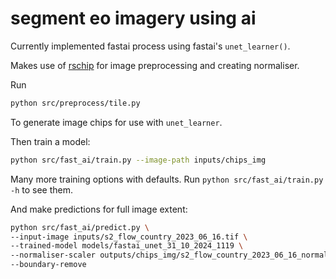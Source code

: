 # segment eo imagery using ai
Currently implemented fastai process using fastai's `unet_learner()`.

Makes use of [rschip](https://github.com/tomwilsonsco/rs-chip) for image preprocessing and creating normaliser.

Run 
```bash
python src/preprocess/tile.py
```
To generate image chips for use with `unet_learner`.

Then train a model:
```bash
python src/fast_ai/train.py --image-path inputs/chips_img
```
Many more training options with defaults. Run `python src/fast_ai/train.py -h` to see them.

And make predictions for full image extent:
```bash
python src/fast_ai/predict.py \
--input-image inputs/s2_flow_country_2023_06_16.tif \
--trained-model models/fastai_unet_31_10_2024_1119 \
--normaliser-scaler outputs/chips_img/s2_flow_country_2023_06_16_normaliser.pkl \
--boundary-remove
```


